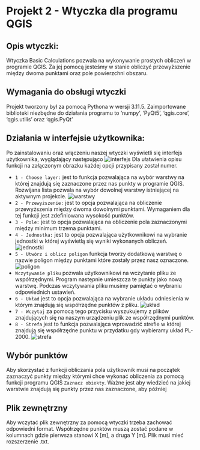 # Projekt 2 - Wtyczka dla programu QGIS
## Opis wtyczki:
Wtyczka Basic Calculations pozwala na wykonywanie prostych obliczeń w programie QGIS. Za jej pomocą jesteśmy w stanie obliczyć przewyższenie między dwoma punktami oraz pole powierzchni obszaru. 

## Wymagania do obsługi wtyczki 
Projekt tworzony był za pomocą Pythona w wersji 3.11.5. Zaimportowane biblioteki niezbędne do działania programu to ‘numpy’, ‘PyQt5’, ‘qgis.core’,  ‘qgis.utilis’ oraz ‘qgis.PyQt’

## Działania w interfejsie użytkownika:

Po zainstalowaniu oraz włączeniu naszej wtyczki wyświetli się interfejs użytkownika, wyglądający następująco 
![interfejs]("grafiki/interfejs.png")
Dla ułatwienia opisu funkcji na załączonym obrazku każdej opcji przypisany został numer. 
* `1 - Choose layer:` jest to funkcja pozwalająca na wybór warstwy na której znajdują się zaznaczone przez nas punkty w programie QGIS. Rozwijana lista pozwala na wybór dowolnej warstwy istniejącej na aktywnym projekcie. 
![warstwy]("grafiki/warstwy.png")
* `2 - Przewyższenie:` jest to opcja pozwalająca na obliczenie przewyższenia między dwoma dowolnymi punktami. Wymaganiem dla tej funkcji jest zdefiniowana wysokość punktów.
* `3 - Pole:` jest to opcja pozwalająca na obliczenie pola zaznaczonymi między minimum trzema punktami.
* `4 - Jednostka:` jest to opcja pozwalająca użytkownikowi na wybranie jednostki w której wyświetlą się wyniki wykonanych obliczeń.
![jednostki]("grafiki/jednostki.png")
* `5 - Utwórz i oblicz poligon` funkcja tworzy dodatkową warstwę o nazwie poligon między punktami które zostały przez nasz oznaczone.
![poligon]("grafiki/poligon.png")
* `Wczytywanie pliku` pozwala użytkownikowi na wczytanie pliku ze współrzędnymi. Program następnie umieszcza te punkty jako nową warstwę. 
Podczas wczytywania pliku musimy pamiętać o wybraniu odpowiednich ustawień. 
* `6 - Układ` jest to opcja pozwalająca na wybranie układu odniesienia w którym znajdują się współrzędne punktów z pliku. 
![układ]("grafiki/układ.png")
* `7 - Wczytaj` za pomocą tego przycisku wyszukujemy z plików znajdujących się na naszym urządzeniu plik ze współrzędnymi punktów. 
* `8 - Strefa` jest to funkcja pozwalająca wprowadzić strefie w której znajdują się współrzędne punktu w przydatku gdy wybieramy układ PL-2000.
![strefa]("grafiki/strefa.png")

## Wybór punktów 

Aby skorzystać z funkcji obliczania pola użytkownik musi na początek zaznaczyć punkty między którymi chce wykonać obliczenia za pomocą funkcji programu QGIS `Zaznacz obiekty`.
Ważne jest aby wiedzieć na jakiej warstwie znajdują się punkty przez nas zaznaczone, aby później 

## Plik zewnętrzny 

Aby wczytać plik zewnętrzny za pomocą wtyczki trzeba zachować odpowiedni format. Współrzędne punktów muszą zostać podane w kolumnach gdzie pierwsza stanowi X [m], a druga Y [m]. Plik musi mieć rozszerzenie .txt.


